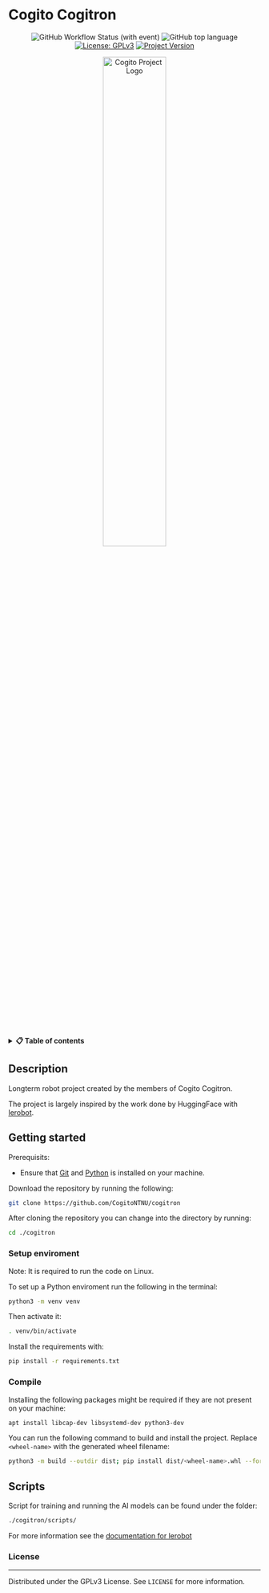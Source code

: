 <!-- TODO: CHANGE ALL INSTANCES OF "TEMPLATE-README" IN ENTIRE PROJECT TO YOUR PROJECT TITLE-->
# Cogito Cogitron


<div align="center">

![GitHub Workflow Status (with event)](https://img.shields.io/github/actions/workflow/status/CogitoNTNU/TEMPLATE-README/ci.yml)
![GitHub top language](https://img.shields.io/badge/languages-Python/C++-orange)
[![License: GPLv3](https://img.shields.io/badge/license-GPLv3-blue)](https://opensource.org/license/gpl-3-0)
[![Project Version](https://img.shields.io/badge/version-0.0.1-blue)](https://img.shields.io/badge/version-0.0.1-blue)

<img src="https://www.cogito-ntnu.no/cogito_white.svg" width="50%" alt="Cogito Project Logo" style="display: block; margin-left: auto; margin-right: auto;">
</div>

<details> 
<summary><b>📋 Table of contents </b></summary>
  
- [Description](#description)
- [Getting started](#getting-started)
  - [Set up enviroment](#setup-enviroment)
- [License](#license)

</details>

## Description 
Longterm robot project created by the members of Cogito Cogitron.

The project is largely inspired by the work done by HuggingFace with [lerobot](https://huggingface.co/docs/lerobot/il_robots).

## Getting started
Prerequisits:
- Ensure that [Git](https://git-scm.com/downloads) and [Python](https://www.python.org/downloads/) is installed on your machine. 

Download the repository by running the following:
```bash
git clone https://github.com/CogitoNTNU/cogitron
```

After cloning the repository you can change into the directory by running:
```bash
cd ./cogitron
```

### Setup enviroment
Note: It is required to run the code on Linux.

To set up a Python enviroment run the following in the terminal:
```bash
python3 -m venv venv
```

Then activate it:
```bash
. venv/bin/activate
```

Install the requirements with:
```bash
pip install -r requirements.txt
```

### Compile
Installing the following packages might be required if they are not present on your machine:
```bash
apt install libcap-dev libsystemd-dev python3-dev
```

You can run the following command to build and install the project. Replace `<wheel-name>` with the generated wheel filename:
```bash
python3 -m build --outdir dist; pip install dist/<wheel-name>.whl --force-reinstall
```

## Scripts
Script for training and running the AI models can be found under the folder:
 ```bash
 ./cogitron/scripts/
 ```

For more information see the [documentation for lerobot](https://huggingface.co/docs/lerobot/il_robots)

### License
------
Distributed under the GPLv3 License. See `LICENSE` for more information.
